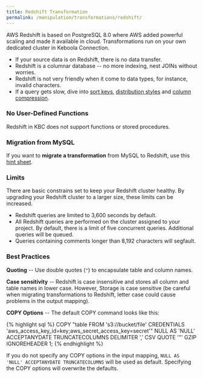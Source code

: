 ```yaml
---
title: Redshift Transformation
permalink: /manipulation/transformations/redshift/
---
```


AWS Redshift is based on PostgreSQL 8.0 where AWS added powerful scaling and made it available in cloud. Transformations run on
your own dedicated cluster in Keboola Connection.

 - If your source data is on Redshift, there is no data transfer.
 - Redshift is a columnar database -- no more indexing, nest JOINs without worries.
 - Redshift is not very friendly when it come to data types, for instance, invalid characters.
 - If a query gets slow, dive into [sort keys](http://docs.aws.amazon.com/redshift/latest/dg/c_best-practices-sort-key.html),
 [distribution styles](http://docs.aws.amazon.com/redshift/latest/dg/c_best-practices-best-dist-key.html) and
 [column compression](http://docs.aws.amazon.com/redshift/latest/dg/c_best-practices-use-auto-compression.html).

### No User-Defined Functions

Redshift in KBC does not support functions or stored procedures.

### Migration from MySQL

If you want to **migrate a transformation** from MySQL to Redshift, use this [hint sheet](http://wiki.keboola.com/home/transformations/redshift/redshift-hints).

### Limits

There are basic constrains set to keep your Redshift cluster healthy. By upgrading your Redshift cluster to a
larger size, these limits can be increased.

- Redshift queries are limited to 3,600 seconds by default.
- All Redshift queries are performed on the cluster assigned to your project. By default, there is a limit of five
concurrent queries. Additional queries will be queued.
- Queries containing comments longer than 8,192 characters will segfault.

### Best Practices

**Quoting** -- Use double quotes (`"`) to encapsulate table and column names.

**Case sensitivity** -- Redshift is case insensitive and stores all column and table names in lower case. However,
Storage is case sensitive (be careful when migrating transformations to Redshift, letter case could cause problems
in the output mapping).

**COPY Options** -- The default COPY command looks like this:

{% highlight sql %}
COPY "table FROM 's3://bucket/file'
CREDENTIALS 'aws_access_key_id=key;aws_secret_access_key=secret'"
NULL AS 'NULL' ACCEPTANYDATE TRUNCATECOLUMNS
DELIMITER ',' CSV QUOTE '"'
GZIP IGNOREHEADER 1;
{% endhighlight %}

If you do not specify any COPY options in the input mapping, `NULL AS 'NULL' ACCEPTANYDATE TRUNCATECOLUMNS` will
be used as default. Specifying the COPY options will overwrite the defaults.
